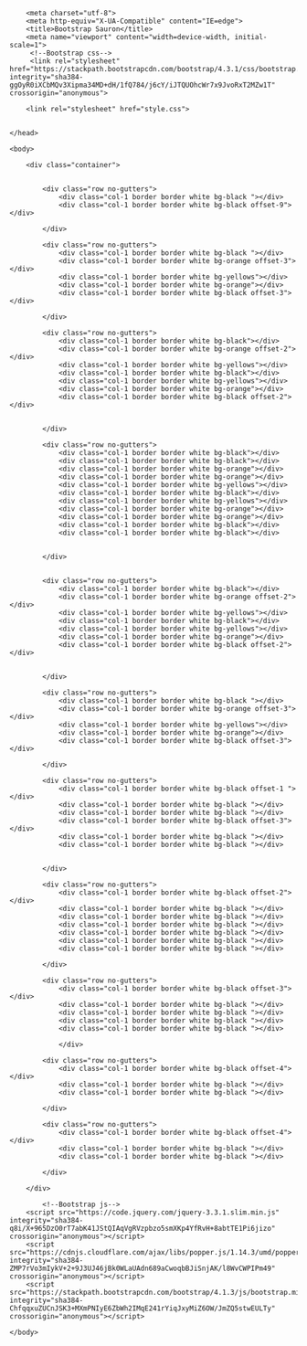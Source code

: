 <!DOCTYPE html>
<html lang=en>
    <head>

        <meta charset="utf-8">
        <meta http-equiv="X-UA-Compatible" content="IE=edge">
        <title>Bootstrap Sauron</title>
        <meta name="viewport" content="width=device-width, initial-scale=1">
         <!--Bootstrap css-->
         <link rel="stylesheet" href="https://stackpath.bootstrapcdn.com/bootstrap/4.3.1/css/bootstrap.min.css" integrity="sha384-ggOyR0iXCbMQv3Xipma34MD+dH/1fQ784/j6cY/iJTQUOhcWr7x9JvoRxT2MZw1T" crossorigin="anonymous">

        <link rel="stylesheet" href="style.css">

       
    </head>

    <body>

        <div class="container">
            

            <div class="row no-gutters">
                <div class="col-1 border border white bg-black "></div>
                <div class="col-1 border border white bg-black offset-9"></div>

            </div>

            <div class="row no-gutters">
                <div class="col-1 border border white bg-black "></div>
                <div class="col-1 border border white bg-orange offset-3"></div>
                <div class="col-1 border border white bg-yellows"></div>
                <div class="col-1 border border white bg-orange"></div>
                <div class="col-1 border border white bg-black offset-3"></div>

            </div>

            <div class="row no-gutters">
                <div class="col-1 border border white bg-black"></div>
                <div class="col-1 border border white bg-orange offset-2"></div>
                <div class="col-1 border border white bg-yellows"></div>
                <div class="col-1 border border white bg-black"></div>
                <div class="col-1 border border white bg-yellows"></div>    
                <div class="col-1 border border white bg-orange"></div>
                <div class="col-1 border border white bg-black offset-2"></div>
                
  
            </div>

            <div class="row no-gutters">
                <div class="col-1 border border white bg-black"></div>
                <div class="col-1 border border white bg-black"></div>
                <div class="col-1 border border white bg-orange"></div>
                <div class="col-1 border border white bg-orange"></div>
                <div class="col-1 border border white bg-yellows"></div>
                <div class="col-1 border border white bg-black"></div>
                <div class="col-1 border border white bg-yellows"></div>    
                <div class="col-1 border border white bg-orange"></div>
                <div class="col-1 border border white bg-orange"></div>
                <div class="col-1 border border white bg-black"></div>
                <div class="col-1 border border white bg-black"></div>
                
  
            </div>


            <div class="row no-gutters">
                <div class="col-1 border border white bg-black"></div>
                <div class="col-1 border border white bg-orange offset-2"></div>
                <div class="col-1 border border white bg-yellows"></div>
                <div class="col-1 border border white bg-black"></div>
                <div class="col-1 border border white bg-yellows"></div>    
                <div class="col-1 border border white bg-orange"></div>
                <div class="col-1 border border white bg-black offset-2"></div>
                
  
            </div>

            <div class="row no-gutters">
                <div class="col-1 border border white bg-black "></div>
                <div class="col-1 border border white bg-orange offset-3"></div>
                <div class="col-1 border border white bg-yellows"></div>
                <div class="col-1 border border white bg-orange"></div>
                <div class="col-1 border border white bg-black offset-3"></div>

            </div>

            <div class="row no-gutters">
                <div class="col-1 border border white bg-black offset-1 "></div>
                <div class="col-1 border border white bg-black "></div>
                <div class="col-1 border border white bg-black "></div>
                <div class="col-1 border border white bg-black offset-3"></div>
                <div class="col-1 border border white bg-black "></div>
                <div class="col-1 border border white bg-black "></div>


            </div>

            <div class="row no-gutters">
                <div class="col-1 border border white bg-black offset-2"></div>
                <div class="col-1 border border white bg-black "></div>
                <div class="col-1 border border white bg-black "></div>
                <div class="col-1 border border white bg-black "></div>
                <div class="col-1 border border white bg-black "></div>
                <div class="col-1 border border white bg-black "></div>
                <div class="col-1 border border white bg-black "></div>

            </div>

            <div class="row no-gutters">
                <div class="col-1 border border white bg-black offset-3"></div>
                <div class="col-1 border border white bg-black "></div>
                <div class="col-1 border border white bg-black "></div>
                <div class="col-1 border border white bg-black "></div>
                <div class="col-1 border border white bg-black "></div>
            
                </div>

            <div class="row no-gutters">
                <div class="col-1 border border white bg-black offset-4"></div>
                <div class="col-1 border border white bg-black "></div>
                <div class="col-1 border border white bg-black "></div>  

            </div>

            <div class="row no-gutters">
                <div class="col-1 border border white bg-black offset-4"></div>
                <div class="col-1 border border white bg-black "></div>
                <div class="col-1 border border white bg-black "></div>  

            </div> 

        </div>

            <!--Bootstrap js-->
        <script src="https://code.jquery.com/jquery-3.3.1.slim.min.js" integrity="sha384-q8i/X+965DzO0rT7abK41JStQIAqVgRVzpbzo5smXKp4YfRvH+8abtTE1Pi6jizo" crossorigin="anonymous"></script>
        <script src="https://cdnjs.cloudflare.com/ajax/libs/popper.js/1.14.3/umd/popper.min.js" integrity="sha384-ZMP7rVo3mIykV+2+9J3UJ46jBk0WLaUAdn689aCwoqbBJiSnjAK/l8WvCWPIPm49" crossorigin="anonymous"></script>
        <script src="https://stackpath.bootstrapcdn.com/bootstrap/4.1.3/js/bootstrap.min.js" integrity="sha384-ChfqqxuZUCnJSK3+MXmPNIyE6ZbWh2IMqE241rYiqJxyMiZ6OW/JmZQ5stwEULTy" crossorigin="anonymous"></script>

    </body>



</html>
